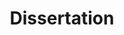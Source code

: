 ---
title: Dissertation
WIP: false
tag: Website
isProject: true
description: A web based robot hearing simulator.
languages: [HTML, CSS, JS, PYTHON]
thumbnail: https://via.placeholder.com/640x320.png?text=Awaiting-Image
---